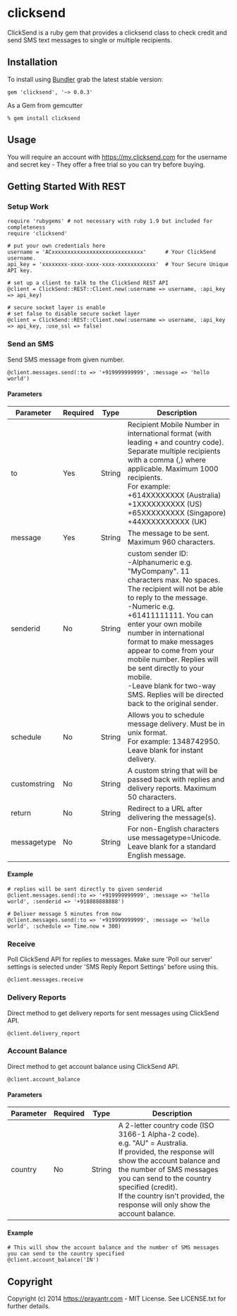 # clicksend

ClickSend is a ruby gem that provides a clicksend class to check credit and send SMS text messages to single or multiple recipients.

## Installation

To install using [Bundler][bundler] grab the latest stable version:

```
gem 'clicksend', '~> 0.0.3'
```

As a Gem from gemcutter

```
% gem install clicksend
```

## Usage

You will require an account with https://my.clicksend.com for the username and secret key - They offer a free trial so you can try before buying.

## Getting Started With REST

### Setup Work

```
require 'rubygems' # not necessary with ruby 1.9 but included for completeness
require 'clicksend'

# put your own credentials here
username = 'ACxxxxxxxxxxxxxxxxxxxxxxxxxxxxx'      # Your ClickSend username.
api_key = 'xxxxxxxx-xxxx-xxxx-xxxx-xxxxxxxxxxxx'  # Your Secure Unique API key.

# set up a client to talk to the ClickSend REST API
@client = ClickSend::REST::Client.new(:username => username, :api_key => api_key)

# secure socket layer is enable
# set false to disable secure socket layer 
@client = ClickSend::REST::Client.new(:username => username, :api_key => api_key, :use_ssl => false)
```

### Send an SMS

Send SMS message from given number.

```
@client.messages.send(:to => '+919999999999', :message => 'hello world')
```

#### Parameters

| Parameter | Required | Type | Description |
| --------- | -------- | ---- | ----------- |
| to        | Yes      | String | Recipient Mobile Number in international format (with leading + and country code). Separate multiple recipients with a comma (,) where applicable. Maximum 1000 recipients.<br>For example:<br>+614XXXXXXXX (Australia)<br>+1XXXXXXXXXX (US)<br> +65XXXXXXXXX (Singapore)<br>+44XXXXXXXXXX (UK) |
| message   | Yes      | String | The message to be sent. Maximum 960 characters. |
| senderid  | No       | String | custom sender ID:<br>-Alphanumeric e.g. "MyCompany". 11 characters max. No spaces. The recipient will not be able to reply to the message.<br>-Numeric e.g. +61411111111. You can enter your own mobile number in international format to make messages appear to come from your mobile number. Replies will be sent directly to your mobile.<br>-Leave blank for two-way SMS. Replies will be directed back to the original sender. |
| schedule  | No      | String  | Allows you to schedule message delivery. Must be in unix format.<br>For example: 1348742950.<br>Leave blank for instant delivery. |
| customstring | No | String | A custom string that will be passed back with replies and delivery reports. Maximum 50 characters. |
| return | No | String | Redirect to a URL after delivering the message(s). |
| messagetype | No | String | For non-English characters use messagetype=Unicode.<br>Leave blank for a standard English message. |

#### Example

```
# replies will be sent directly to given senderid
@client.messages.send(:to => '+919999999999', :message => 'hello world', :senderid => '+918888888888')
```

```
# Deliver message 5 minutes from now
@client.messages.send(:to => '+919999999999', :message => 'hello world', :schedule => Time.now + 300)
```


### Receive

Poll ClickSend API for replies to messages. Make sure 'Poll our server' settings is selected under 'SMS Reply Report Settings' before using this.

```
@client.messages.receive
```

### Delivery Reports

Direct method to get delivery reports for sent messages using ClickSend API.

```
@client.delivery_report
```

### Account Balance

Direct method to get account balance using ClickSend API.

```
@client.account_balance
```

#### Parameters

| Parameter | Required | Type | Description |
| --------- | -------- | ---- | ----------- |
| country   | No       | String | A 2-letter country code (ISO 3166-1 Alpha-2 code).<br>e.g. "AU" = Australia.<br>If provided, the response will show the account balance and the number of SMS messages you can send to the country specified (credit).<br>If the country isn't provided, the response will only show the account balance. |

#### Example

```
# This will show the account balance and the number of SMS messages you can send to the country specified
@client.account_balance('IN')
```

## Copyright

Copyright (c) 2014 https://prayantr.com - MIT License. See LICENSE.txt for further details.


[bundler]: http://bundler.io